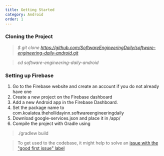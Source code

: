 ```yaml
---
title: Getting Started
category: Android
order: 1
---
```


### Cloning the Project

>*$ git clone https://github.com/SoftwareEngineeringDaily/software-engineering-daily-android.git*

>*cd software-engineering-daily-android*

### Setting up Firebase

1. Go to the Firebase website and create an account if you do not already have one
2. Create a new project on the Firebase dashboard
3. Add a new Android app in the Firebase Dashboard.
4. Set the package name to com.koalatea.thehollidayinn.softwareengineeringdaily
5. Download google-services.json and place it in /app/
6. Compile the project with Gradle using
>./gradlew build

> To get used to the codebase, it might help to solve an [issue with the "good first issue" label](https://github.com/SoftwareEngineeringDaily/software-engineering-daily-android/labels/good%20first%20issue)
